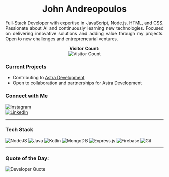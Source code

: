<h1 align="center">John Andreopoulos</h1>

<p align="justify">
   Full-Stack Developer with expertise in JavaScript, Node.js, HTML, and CSS. Passionate about AI and continuously learning new technologies. Focused on delivering innovative solutions and adding value through my projects. Open to new challenges and entrepreneurial ventures.
</p>

<p align="center"> 
   <strong>Visitor Count:</strong><br>
   <img src="https://profile-counter.glitch.me/johnandreop/count.svg" alt="Visitor Count"/>
</p>

### Current Projects
- Contributing to [Astra Development](https://astrabots.xyz)
- Open to collaboration and partnerships for Astra Development

### Connect with Me
[![Instagram](https://img.shields.io/badge/Instagram-%23E4405F.svg?logo=Instagram&logoColor=white)](https://instagram.com/andreopoulos_)  
[![LinkedIn](https://img.shields.io/badge/LinkedIn-%230077B5.svg?logo=linkedin&logoColor=white)](https://linkedin.com/in/ioannis-andreopoulos)

---

### Tech Stack
![NodeJS](https://img.shields.io/badge/node.js-6DA55F?style=flat&logo=node.js&logoColor=white)
![Java](https://img.shields.io/badge/java-%23ED8B00.svg?style=flat&logo=openjdk&logoColor=white)
![Kotlin](https://img.shields.io/badge/kotlin-%237F52FF.svg?style=flat&logo=kotlin&logoColor=white)
![MongoDB](https://img.shields.io/badge/MongoDB-%234ea94b.svg?style=flat&logo=mongodb&logoColor=white)
![Express.js](https://img.shields.io/badge/express.js-%23404d59.svg?style=flat&logo=express&logoColor=%2361DAFB)
![Firebase](https://img.shields.io/badge/firebase-%23039BE5.svg?style=flat&logo=firebase)
![Git](https://img.shields.io/badge/git-%23F05033.svg?style=flat&logo=git&logoColor=white)

---

<h3 align="left">Quote of the Day:</h3>
<img src="https://quotes-github-readme.vercel.app/api?type=horizontal&theme=tokyonight" alt="Developer Quote"/>
